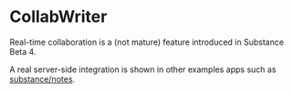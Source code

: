 # CollabWriter

Real-time collaboration is a (not mature) feature introduced in
Substance Beta 4.

A real server-side integration is shown in other examples apps such
as [substance/notes](https://github.com/substance/notes).
